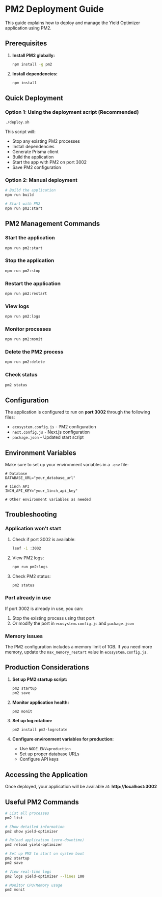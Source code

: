 # PM2 Deployment Guide

This guide explains how to deploy and manage the Yield Optimizer application using PM2.

## Prerequisites

1. **Install PM2 globally:**
   ```bash
   npm install -g pm2
   ```

2. **Install dependencies:**
   ```bash
   npm install
   ```

## Quick Deployment

### Option 1: Using the deployment script (Recommended)
```bash
./deploy.sh
```

This script will:
- Stop any existing PM2 processes
- Install dependencies
- Generate Prisma client
- Build the application
- Start the app with PM2 on port 3002
- Save PM2 configuration

### Option 2: Manual deployment
```bash
# Build the application
npm run build

# Start with PM2
npm run pm2:start
```

## PM2 Management Commands

### Start the application
```bash
npm run pm2:start
```

### Stop the application
```bash
npm run pm2:stop
```

### Restart the application
```bash
npm run pm2:restart
```

### View logs
```bash
npm run pm2:logs
```

### Monitor processes
```bash
npm run pm2:monit
```

### Delete the PM2 process
```bash
npm run pm2:delete
```

### Check status
```bash
pm2 status
```

## Configuration

The application is configured to run on **port 3002** through the following files:

- `ecosystem.config.js` - PM2 configuration
- `next.config.js` - Next.js configuration
- `package.json` - Updated start script

## Environment Variables

Make sure to set up your environment variables in a `.env` file:

```env
# Database
DATABASE_URL="your_database_url"

# 1inch API
INCH_API_KEY="your_1inch_api_key"

# Other environment variables as needed
```

## Troubleshooting

### Application won't start
1. Check if port 3002 is available:
   ```bash
   lsof -i :3002
   ```

2. View PM2 logs:
   ```bash
   npm run pm2:logs
   ```

3. Check PM2 status:
   ```bash
   pm2 status
   ```

### Port already in use
If port 3002 is already in use, you can:
1. Stop the existing process using that port
2. Or modify the port in `ecosystem.config.js` and `package.json`

### Memory issues
The PM2 configuration includes a memory limit of 1GB. If you need more memory, update the `max_memory_restart` value in `ecosystem.config.js`.

## Production Considerations

1. **Set up PM2 startup script:**
   ```bash
   pm2 startup
   pm2 save
   ```

2. **Monitor application health:**
   ```bash
   pm2 monit
   ```

3. **Set up log rotation:**
   ```bash
   pm2 install pm2-logrotate
   ```

4. **Configure environment variables for production:**
   - Use `NODE_ENV=production`
   - Set up proper database URLs
   - Configure API keys

## Accessing the Application

Once deployed, your application will be available at:
**http://localhost:3002**

## Useful PM2 Commands

```bash
# List all processes
pm2 list

# Show detailed information
pm2 show yield-optimizer

# Reload application (zero-downtime)
pm2 reload yield-optimizer

# Set up PM2 to start on system boot
pm2 startup
pm2 save

# View real-time logs
pm2 logs yield-optimizer --lines 100

# Monitor CPU/Memory usage
pm2 monit
``` 
